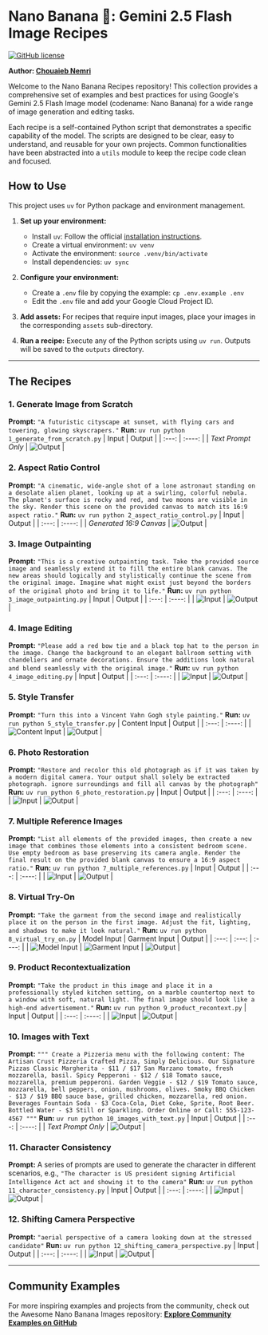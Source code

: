 # Nano Banana 🍌: Gemini 2.5 Flash Image Recipes

[![GitHub license](https://img.shields.io/badge/license-Apache%202.0-blue.svg)](https://github.com/GoogleCloudPlatform/generative-ai/blob/main/gemini/nanobanana-recipes/LICENSE)

**Author: [Chouaieb Nemri](https://github.com/cnemri)**

Welcome to the Nano Banana Recipes repository! This collection provides a comprehensive set of examples and best practices for using Google's Gemini 2.5 Flash Image model (codename: Nano Banana) for a wide range of image generation and editing tasks.

Each recipe is a self-contained Python script that demonstrates a specific capability of the model. The scripts are designed to be clear, easy to understand, and reusable for your own projects. Common functionalities have been abstracted into a `utils` module to keep the recipe code clean and focused.

## How to Use

This project uses `uv` for Python package and environment management.

1.  **Set up your environment:**
    - Install `uv`: Follow the official [installation instructions](https://github.com/astral-sh/uv).
    - Create a virtual environment: `uv venv`
    - Activate the environment: `source .venv/bin/activate`
    - Install dependencies: `uv sync`

2.  **Configure your environment:**
    - Create a `.env` file by copying the example: `cp .env.example .env`
    - Edit the `.env` file and add your Google Cloud Project ID.

3.  **Add assets:** For recipes that require input images, place your images in the corresponding `assets` sub-directory.

4.  **Run a recipe:** Execute any of the Python scripts using `uv run`. Outputs will be saved to the `outputs` directory.

---

## The Recipes

### 1. Generate Image from Scratch
**Prompt:** `"A futuristic cityscape at sunset, with flying cars and towering, glowing skyscrapers."`
**Run:** `uv run python 1_generate_from_scratch.py`
| Input | Output |
| :---: | :----: |
| *Text Prompt Only* | ![Output](outputs/1_from_scratch.png) |

### 2. Aspect Ratio Control
**Prompt:** `"A cinematic, wide-angle shot of a lone astronaut standing on a desolate alien planet, looking up at a swirling, colorful nebula. The planet's surface is rocky and red, and two moons are visible in the sky. Render this scene on the provided canvas to match its 16:9 aspect ratio."`
**Run:** `uv run python 2_aspect_ratio_control.py`
| Input | Output |
| :---: | :----: |
| *Generated 16:9 Canvas* | ![Output](outputs/2_aspect_ratio.png) |

### 3. Image Outpainting
**Prompt:** `"This is a creative outpainting task. Take the provided source image and seamlessly extend it to fill the entire blank canvas. The new areas should logically and stylistically continue the scene from the original image. Imagine what might exist just beyond the borders of the original photo and bring it to life."`
**Run:** `uv run python 3_image_outpainting.py`
| Input | Output |
| :---: | :----: |
| ![Input](assets/3_image_outpainting/source_image.png) | ![Output](outputs/3_outpainting.png) |

### 4. Image Editing
**Prompt:** `"Please add a red bow tie and a black top hat to the person in the image. Change the background to an elegant ballroom setting with chandeliers and ornate decorations. Ensure the additions look natural and blend seamlessly with the original image."`
**Run:** `uv run python 4_image_editing.py`
| Input | Output |
| :---: | :----: |
| ![Input](assets/4_image_editing/image_to_edit.png) | ![Output](outputs/4_edited_image.png) |

### 5. Style Transfer
**Prompt:** `"Turn this into a Vincent Vahn Gogh style painting."`
**Run:** `uv run python 5_style_transfer.py`
| Content Input | Output |
| :---: | :----: |
| ![Content Input](assets/5_style_transfer/content_image.png) | ![Output](outputs/5_style_transfer.png) |

### 6. Photo Restoration
**Prompt:** `"Restore and recolor this old photograph as if it was taken by a modern digital camera. Your output shall solely be extracted photograph. ignore surroundings and fill all canvas by the photograph"`
**Run:** `uv run python 6_photo_restoration.py`
| Input | Output |
| :---: | :----: |
| ![Input](assets/6_photo_restoration/damaged_photo.png) | ![Output](outputs/6_restored_photo.png) |

### 7. Multiple Reference Images
**Prompt:** `"List all elements of the provided images, then create a new image that combines those elements into a consistent bedroom scene. Use empty bedroom as base preserving its camera angle. Render the final result on the provided blank canvas to ensure a 16:9 aspect ratio."`
**Run:** `uv run python 7_multiple_references.py`
| Input | Output |
| :---: | :----: |
| ![Input](assets/7_multiple_references/items.png) | ![Output](outputs/7_multiple_references.png) |

### 8. Virtual Try-On
**Prompt:** `"Take the garment from the second image and realistically place it on the person in the first image. Adjust the fit, lighting, and shadows to make it look natural."`
**Run:** `uv run python 8_virtual_try_on.py`
| Model Input | Garment Input | Output |
| :---: | :---: | :----: |
| ![Model Input](assets/8_virtual_try_on/model.png) | ![Garment Input](assets/8_virtual_try_on/garment.png) | ![Output](outputs/8_virtual_try_on.png) |

### 9. Product Recontextualization
**Prompt:** `"Take the product in this image and place it in a professionally styled kitchen setting, on a marble countertop next to a window with soft, natural light. The final image should look like a high-end advertisement."`
**Run:** `uv run python 9_product_recontext.py`
| Input | Output |
| :---: | :----: |
| ![Input](assets/9_product_recontext/product.png) | ![Output](outputs/9_product_recontext.png) |

### 10. Images with Text
**Prompt:** `"""
    Create a Pizzeria menu with the following content:
    The Artisan Crust Pizzeria
    Crafted Pizza, Simply Delicious.
    Our Signature Pizzas
    Classic Margherita - $11 / $17
    San Marzano tomato, fresh mozzarella, basil.
    Spicy Pepperoni - $12 / $18
    Tomato sauce, mozzarella, premium pepperoni.
    Garden Veggie - $12 / $19
    Tomato sauce, mozzarella, bell peppers, onion, mushrooms, olives.
    Smoky BBQ Chicken - $13 / $19
    BBQ sauce base, grilled chicken, mozzarella, red onion.
    Beverages
    Fountain Soda - $3
    Coca-Cola, Diet Coke, Sprite, Root Beer.
    Bottled Water - $3
    Still or Sparkling.
    Order Online or Call: 555-123-4567
    """`
**Run:** `uv run python 10_images_with_text.py`
| Input | Output |
| :---: | :----: |
| *Text Prompt Only* | ![Output](outputs/10_images_with_text.png) |

### 11. Character Consistency
**Prompt:** A series of prompts are used to generate the character in different scenarios, e.g., `"The character is US president signing Artificial Intelligence Act act and showing it to the camera"`
**Run:** `uv run python 11_character_consistency.py`
| Input | Output |
| :---: | :----: |
| ![Input](assets/11_character_consistency/reference.png) | ![Output](outputs/11_character_consistency_collage.png) |

### 12. Shifting Camera Perspective
**Prompt:** `"aerial perspective of a camera looking down at the stressed candidate"`
**Run:** `uv run python 12_shifting_camera_perspective.py`
| Input | Output |
| :---: | :----: |
| ![Input](assets/12_shifting_camera_perspective/original.png) | ![Output](outputs/12_camera_perspective.png) |

---

## Community Examples

For more inspiring examples and projects from the community, check out the Awesome Nano Banana Images repository:
[**Explore Community Examples on GitHub**](https://github.com/PicoTrex/Awesome-Nano-Banana-images/blob/main/README_en.md)
